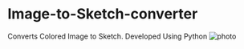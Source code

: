 # Image-to-Sketch-converter
Converts Colored Image to Sketch. Developed Using Python
![photo](https://github.com/user-attachments/assets/35dfc835-414c-482a-95ed-7a83265c1757)
